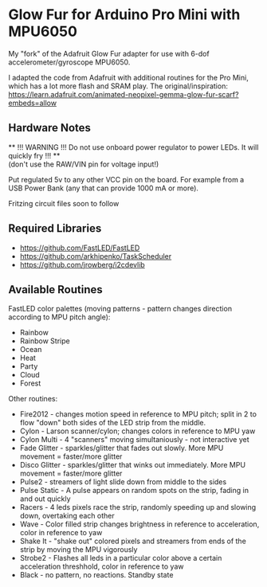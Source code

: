 # Glow Fur for Arduino Pro Mini with MPU6050

My "fork" of the Adafruit Glow Fur adapter for use with 6-dof accelerometer/gyroscope MPU6050.

I adapted the code from Adafruit with additional routines for the Pro Mini, which has a lot more flash and SRAM play.
The original/inspiration: https://learn.adafruit.com/animated-neopixel-gemma-glow-fur-scarf?embeds=allow

## Hardware Notes

** !!! WARNING !!! Do not use onboard power regulator to power LEDs. It will quickly fry !!! **  
(don't use the RAW/VIN pin for voltage input!)

Put regulated 5v to any other VCC pin on the board. For example from a USB Power Bank (any that can provide 1000 mA or more).

Fritzing circuit files soon to follow

## Required Libraries

* https://github.com/FastLED/FastLED
* https://github.com/arkhipenko/TaskScheduler
* https://github.com/jrowberg/i2cdevlib

## Available Routines 

FastLED color palettes (moving patterns - pattern changes direction according to MPU pitch angle):
* Rainbow 
* Rainbow Stripe
* Ocean
* Heat
* Party
* Cloud
* Forest

Other routines:
* Fire2012 - changes motion speed in reference to MPU pitch; split in 2 to flow "down" both sides of the LED strip from the middle.
* Cylon - Larson scanner/cylon; changes colors in reference to MPU yaw
* Cylon Multi - 4 "scanners" moving simultaniously - not interactive yet
* Fade Glitter - sparkles/glitter that fades out slowly. More MPU movement = faster/more glitter
* Disco Glitter - sparkles/glitter that winks out immediately. More MPU movement = faster/more glitter
* Pulse2 - streamers of light slide down from middle to the sides
* Pulse Static - A pulse appears on random spots on the strip, fading in and out quickly
* Racers - 4 leds pixels race the strip, randomly speeding up and slowing down, overtaking each other
* Wave - Color filled strip changes brightness in reference to acceleration, color in reference to yaw
* Shake It - "shake out" colored pixels and streamers from ends of the strip by moving the MPU vigorously
* Strobe2 - Flashes all leds in a particular color above a certain acceleration threshhold, color in reference to yaw
* Black - no pattern, no reactions. Standby state